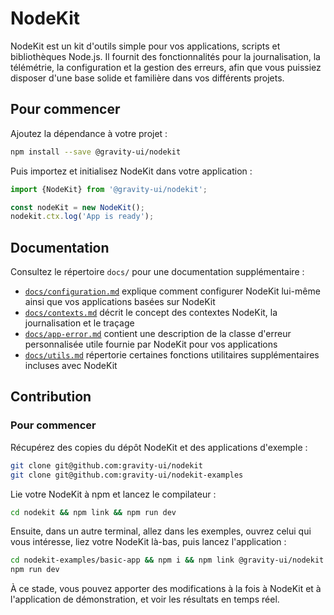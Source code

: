 # NodeKit

NodeKit est un kit d'outils simple pour vos applications, scripts et bibliothèques Node.js. Il fournit des fonctionnalités pour la journalisation, la télémétrie, la configuration et la gestion des erreurs, afin que vous puissiez disposer d'une base solide et familière dans vos différents projets.

## Pour commencer

Ajoutez la dépendance à votre projet :

```bash
npm install --save @gravity-ui/nodekit
```

Puis importez et initialisez NodeKit dans votre application :

```typescript
import {NodeKit} from '@gravity-ui/nodekit';

const nodeKit = new NodeKit();
nodekit.ctx.log('App is ready');
```

## Documentation

Consultez le répertoire `docs/` pour une documentation supplémentaire :

- [`docs/configuration.md`](https://github.com/gravity-ui/nodekit/blob/main/docs/configuration.md) explique comment configurer NodeKit lui-même ainsi que vos applications basées sur NodeKit
- [`docs/contexts.md`](https://github.com/gravity-ui/nodekit/blob/main/docs/contexts.md) décrit le concept des contextes NodeKit, la journalisation et le traçage
- [`docs/app-error.md`](https://github.com/gravity-ui/nodekit/blob/main/docs/app-error.md) contient une description de la classe d'erreur personnalisée utile fournie par NodeKit pour vos applications
- [`docs/utils.md`](https://github.com/gravity-ui/nodekit/blob/main/docs/utils.md) répertorie certaines fonctions utilitaires supplémentaires incluses avec NodeKit

## Contribution

### Pour commencer

Récupérez des copies du dépôt NodeKit et des applications d'exemple :

```bash
git clone git@github.com:gravity-ui/nodekit
git clone git@github.com:gravity-ui/nodekit-examples
```

Lie votre NodeKit à npm et lancez le compilateur :

```bash
cd nodekit && npm link && npm run dev
```

Ensuite, dans un autre terminal, allez dans les exemples, ouvrez celui qui vous intéresse, liez votre NodeKit là-bas, puis lancez l'application :

```bash
cd nodekit-examples/basic-app && npm i && npm link @gravity-ui/nodekit
npm run dev
```

À ce stade, vous pouvez apporter des modifications à la fois à NodeKit et à l'application de démonstration, et voir les résultats en temps réel.